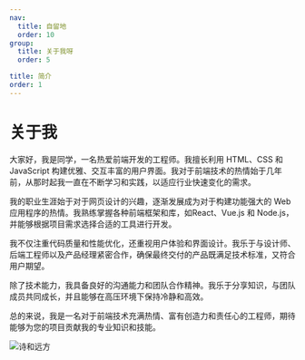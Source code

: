 ```yaml
---
nav: 
  title: 自留地
  order: 10
group: 
  title: 关于我呀
  order: 5

title: 简介
order: 1
---
```


# 关于我
大家好，我是同学，一名热爱前端开发的工程师。我擅长利用 HTML、CSS 和 JavaScript 构建优雅、交互丰富的用户界面。我对于前端技术的热情始于几年前，从那时起我一直在不断学习和实践，以适应行业快速变化的需求。

我的职业生涯始于对于网页设计的兴趣，逐渐发展成为对于构建功能强大的 Web 应用程序的热情。我熟练掌握各种前端框架和库，如React、Vue.js 和 Node.js，并能够根据项目需求选择合适的工具进行开发。

我不仅注重代码质量和性能优化，还重视用户体验和界面设计。我乐于与设计师、后端工程师以及产品经理紧密合作，确保最终交付的产品既满足技术标准，又符合用户期望。

除了技术能力，我具备良好的沟通能力和团队合作精神。我乐于分享知识，与团队成员共同成长，并且能够在高压环境下保持冷静和高效。

总的来说，我是一名对于前端技术充满热情、富有创造力和责任心的工程师，期待能够为您的项目贡献我的专业知识和技能。


![诗和远方](https://qiniu.img.3000.xin/blog/system/shop-logo.jpg "诗和远方")



